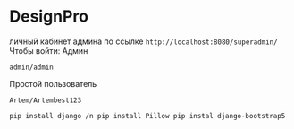 # DesignPro
личный кабинет админа по ссылке 
``http://localhost:8080/superadmin/ `` 
Чтобы войти: Админ

``admin/admin``

Простой пользователь

``Artem/Artembest123``

``pip install django /n
pip install Pillow
pip instal django-bootstrap5``
